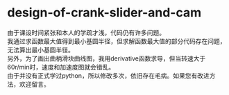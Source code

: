 # design-of-crank-slider-and-cam
由于课设时间紧张和本人的学疏才浅，代码仍有许多问题。  
我通过求函数最大值得到最小基圆半径，但求解函数最大值的部分代码存在问题，无法算出最小基圆半径。  
另外，为了画出曲柄滑块曲线图，我用derivative函数求导，但当转速大于60r/min时，速度和加速度图就会错乱。  
由于并没有正式学过python，所以修改多次，依旧存在毛病。如果您有改进方法，欢迎留言。
